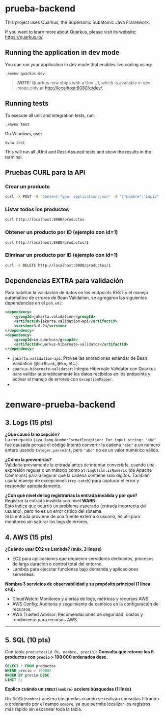 # prueba-backend

This project uses Quarkus, the Supersonic Subatomic Java Framework.

If you want to learn more about Quarkus, please visit its website: <https://quarkus.io/>.

## Running the application in dev mode

You can run your application in dev mode that enables live coding using:

```shell script
./mvnw quarkus:dev
```

> **_NOTE:_**  Quarkus now ships with a Dev UI, which is available in dev mode only at <http://localhost:8080/q/dev/>.

## Running tests

To execute all unit and integration tests, run:

```shell
./mvnw test
```

On Windows, use:

```shell
mvnw test
```

This will run all JUnit and Rest-Assured tests and show the results in the terminal.

## Pruebas CURL para la API

### Crear un producto
```sh
curl -X POST -H "Content-Type: application/json" -d '{"nombre":"Lapiz","precio":10}' http://localhost:8080/productos
```

### Listar todos los productos
```sh
curl http://localhost:8080/productos
```

### Obtener un producto por ID (ejemplo con id=1)
```sh
curl http://localhost:8080/productos/1
```

### Eliminar un producto por ID (ejemplo con id=1)
```sh
curl -X DELETE http://localhost:8080/productos/1
```

## Dependencias EXTRA para validación

Para habilitar la validación de datos en los endpoints REST y el manejo automático de errores de Bean Validation, se agregaron las siguientes dependencias en el `pom.xml`:

```xml
<dependency>
    <groupId>jakarta.validation</groupId>
    <artifactId>jakarta.validation-api</artifactId>
    <version>3.0.2</version>
</dependency>
<dependency>
    <groupId>io.quarkus</groupId>
    <artifactId>quarkus-hibernate-validator</artifactId>
</dependency>
```

- `jakarta.validation-api`: Provee las anotaciones estándar de Bean Validation (`@NotBlank`, `@Min`, etc.).
- `quarkus-hibernate-validator`: Integra Hibernate Validator con Quarkus para validar automáticamente los datos recibidos en los endpoints y activar el manejo de errores con `ExceptionMapper`.
- 
# zenware-prueba-backend

## 3. Logs (15 pts) 

**¿Qué causó la excepción?**  
La excepción `java.lang.NumberFormatException: For input string: "abc"` fue causada porque el código intentó convertir la cadena `"abc"` a un número entero usando `Integer.parseInt`, pero `"abc"` no es un valor numérico válido.

**¿Cómo la prevenirías?**  
Validaría previamente la entrada antes de intentar convertirla, usando una expresión regular o un método como `StringUtils.isNumeric` (de Apache Commons) para asegurar que la cadena contiene solo dígitos. También usaría manejo de excepciones (`try-catch`) para capturar el error y responder apropiadamente.

**¿Con qué nivel de log registrarías la entrada inválida y por qué?**  
Registrar la entrada inválida con nivel **WARN**.  
Esto indica que ocurrió un problema esperado (entrada incorrecta del usuario), pero no es un error crítico del sistema.  
Si la entrada proviene de una fuente externa o usuario, es útil para monitoreo sin saturar los logs de errores.

## 4. AWS (15 pts)
**¿Cuándo usar EC2 vs Lambda? (máx. 3 líneas)** 
- EC2 para aplicaciones que requieren servidores dedicados, procesos de larga duración o control total del entorno.  
- Lambda para ejecutar funciones bajo demanda y aplicaciones serverless.

**Nombra 3 servicios de observabilidad y su propósito principal (1 línea c/u).**
- CloudWatch: Monitoreo y alertas de logs, métricas y recursos AWS.  
- AWS Config: Auditoría y seguimiento de cambios en la configuración de recursos.  
- AWS Trusted Advisor: Recomendaciones de seguridad, costos y rendimiento para recursos AWS.

---
## 5. SQL (10 pts)
Con tabla `productos(id PK, nombre, precio)`:
**Consulta que retorne los 5 productos con `precio` > 100 000 ordenados desc.**
```sql
SELECT * FROM productos 
WHERE precio > 100000 
ORDER BY precio DESC 
LIMIT 5;
``` 

**Explica cuándo un `INDEX(nombre)` acelera búsquedas (1 línea)**

Un `INDEX(nombre)` acelera búsquedas cuando se realizan consultas filtrando o ordenando por el campo `nombre`, ya que permite localizar los registros más rápido sin escanear toda la tabla.

